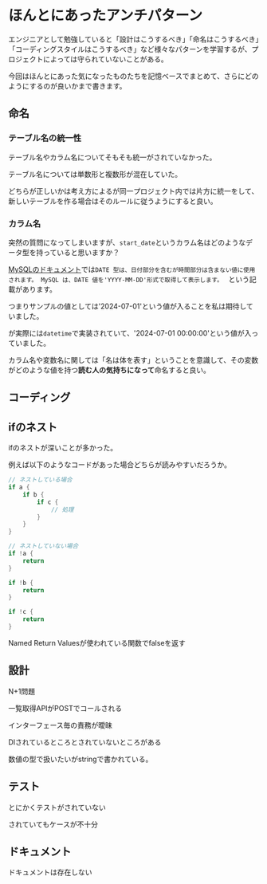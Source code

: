 # ほんとにあったアンチパターン

エンジニアとして勉強していると「設計はこうするべき」「命名はこうするべき」「コーディングスタイルはこうするべき」など様々なパターンを学習するが、プロジェクトによっては守られていないことがある。

今回はほんとにあった気になったものたちを記憶ベースでまとめて、さらにどのようにするのが良いかまで書きます。

## 命名

### テーブル名の統一性

テーブル名やカラム名についてそもそも統一がされていなかった。

テーブル名については単数形と複数形が混在していた。

どちらが正しいかは考え方によるが同一プロジェクト内では片方に統一をして、新しいテーブルを作る場合はそのルールに従うようにすると良い。

### カラム名

突然の質問になってしまいますが、`start_date`というカラム名はどのようなデータ型を持っていると思いますか？

[MySQLのドキュメント](https://dev.mysql.com/doc/refman/8.0/ja/datetime.html)では`DATE 型は、日付部分を含むが時間部分は含まない値に使用されます。 MySQL は、DATE 値を'YYYY-MM-DD'形式で取得して表示します。 ` という記載があります。

つまりサンプルの値としては'2024-07-01'という値が入ることを私は期待していました。

が実際には`datetime`で実装されていて、'2024-07-01 00:00:00'という値が入っていました。

カラム名や変数名に関しては「名は体を表す」ということを意識して、その変数がどのような値を持つ**読む人の気持ちになって**命名すると良い。

## コーディング

## ifのネスト

ifのネストが深いことが多かった。

例えば以下のようなコードがあった場合どちらが読みやすいだろうか。

```go
// ネストしている場合
if a {
    if b {
        if c {
            // 処理
        }
    }
}

// ネストしていない場合
if !a {
    return
}

if !b {
    return
}

if !c {
    return
}

```

Named Return Valuesが使われている関数でfalseを返す

## 設計

N+1問題

一覧取得APIがPOSTでコールされる

インターフェース毎の責務が曖昧

DIされているところとされていないところがある

数値の型で扱いたいがstringで書かれている。

## テスト

とにかくテストがされていない

されていてもケースが不十分

## ドキュメント

ドキュメントは存在しない
